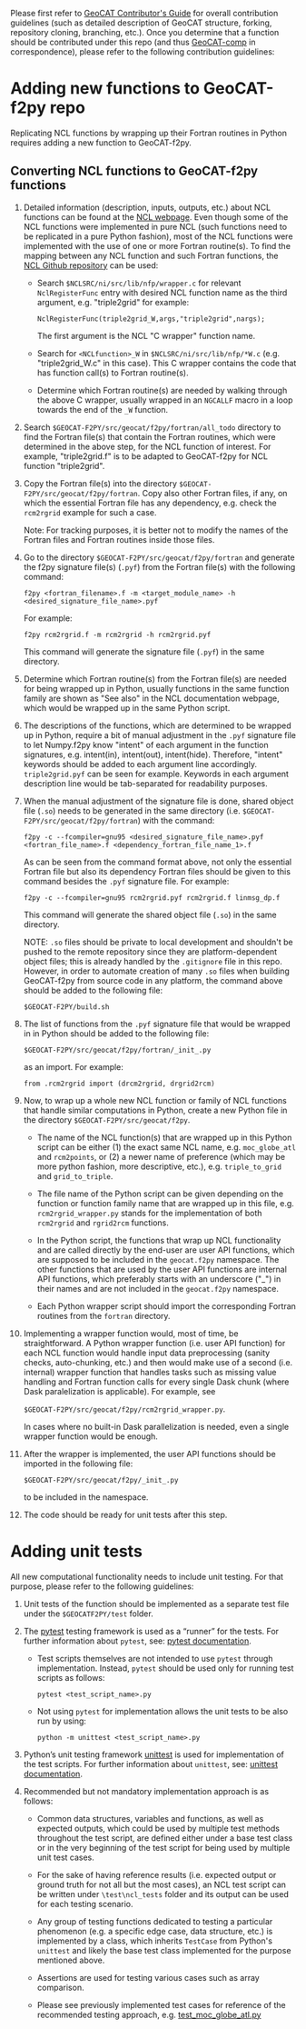 Please first refer to [GeoCAT Contributor's Guide](https://geocat.ucar.edu/pages/contributing.html) for overall
contribution guidelines (such as detailed description of GeoCAT structure, forking, repository cloning,
branching, etc.). Once you determine that a function should be contributed under this repo
(and thus [GeoCAT-comp](https://github.com/NCAR/geocat-comp) in correspondence), please refer to the following
contribution guidelines:


# Adding new functions to GeoCAT-f2py repo

Replicating NCL functions by wrapping up their Fortran routines in Python requires adding a new function to
GeoCAT-f2py.

## Converting NCL functions to GeoCAT-f2py functions

1. Detailed information (description, inputs, outputs, etc.) about NCL functions can be found at the
[NCL webpage](https://www.ncl.ucar.edu/Document/Functions/index.shtml).  Even though some of the NCL functions were
implemented in pure NCL (such functions need to be replicated in a pure Python fashion), most of the NCL functions
were implemented with the use of one or more Fortran routine(s). To find the mapping between any NCL function and
such Fortran functions, the [NCL Github repository](https://github.com/NCAR/ncl) can be used:

   - Search `$NCLSRC/ni/src/lib/nfp/wrapper.c` for relevant `NclRegisterFunc` entry with desired NCL function name
   as the third argument, e.g. "triple2grid" for example:

     `NclRegisterFunc(triple2grid_W,args,"triple2grid",nargs);`

     The first argument is the NCL "C wrapper" function name.

   - Search for `<NCLfunction>_W` in `$NCLSRC/ni/src/lib/nfp/*W.c` (e.g. "triple2grid_W.c" in this case). This
   C wrapper contains the code that has function call(s) to Fortran routine(s).

   - Determine which Fortran routine(s) are needed by walking through the above C wrapper, usually wrapped in an
   `NGCALLF` macro in a loop towards the end of the `_W` function.

2. Search `$GEOCAT-F2PY/src/geocat/f2py/fortran/all_todo` directory to find the Fortran file(s) that contain
the Fortran routines, which were determined in the above step, for the NCL function of interest. For example,
"triple2grid.f" is to be adapted to GeoCAT-f2py for NCL function "triple2grid".

3. Copy the Fortran file(s) into the directory `$GEOCAT-F2PY/src/geocat/f2py/fortran`. Copy also other Fortran files,
if any, on which the essential Fortran file has any dependency, e.g. check the `rcm2rgrid` example for such a case.

   Note: For tracking purposes, it is better not to modify the names of the Fortran files and  Fortran routines inside
   those files.

4. Go to the directory `$GEOCAT-F2PY/src/geocat/f2py/fortran` and generate the f2py signature file(s) (`.pyf`) from
the Fortran file(s) with the following command:

   `f2py <fortran_filename>.f -m <target_module_name> -h <desired_signature_file_name>.pyf`

   For example:

   `f2py rcm2rgrid.f -m rcm2rgrid -h rcm2rgrid.pyf`

   This command will generate the signature file (`.pyf`) in the same directory.

5. Determine which Fortran routine(s) from the Fortran file(s) are needed for being wrapped up in Python,
usually functions in the same function family are shown as "See also" in the NCL documentation webpage,
which would be wrapped up in the same Python script.

6. The descriptions of the functions, which are determined to be wrapped up in Python, require a bit of manual
adjustment in the `.pyf` signature file to let Numpy.f2py know "intent" of each argument in the function signatures,
e.g. intent(in), intent(out), intent(hide). Therefore, "intent" keywords should be added to each argument line
accordingly. `triple2grid.pyf` can be seen for example. Keywords in each argument description line would be
tab-separated for readability purposes.

7. When the manual adjustment of the signature file is done, shared object file (`.so`) needs to be generated in
the same directory (i.e. `$GEOCAT-F2PY/src/geocat/f2py/fortran`) with the command:

   `f2py -c --fcompiler=gnu95 <desired_signature_file_name>.pyf <fortran_file_name>.f <dependency_fortran_file_name_1>.f`

   As can be seen from the command format above, not only the essential Fortran file but also its dependency
   Fortran files should be given to this command besides the `.pyf` signature file. For example:

   `f2py -c --fcompiler=gnu95 rcm2rgrid.pyf rcm2rgrid.f linmsg_dp.f`

   This command will generate the shared object file (`.so`) in the same directory.

   NOTE: `.so` files should be private to local development and shouldn't be pushed to the remote repository
   since they are platform-dependent object files; this is already handled by the `.gitignore` file in this repo.
   However, in order to automate creation of many `.so` files when building GeoCAT-f2py from source code in
   any platform, the command above should be added to the following file:

   `$GEOCAT-F2PY/build.sh`

8. The list of functions from the `.pyf` signature file that would be wrapped in in Python
should be added to the following file:

   `$GEOCAT-F2PY/src/geocat/f2py/fortran/_init_.py`

   as an import. For example:

   `from .rcm2rgrid import (drcm2rgrid, drgrid2rcm)`

9. Now, to wrap up a whole new NCL function or family of NCL functions that handle similar computations in Python,
create a new Python file in the directory `$GEOCAT-F2PY/src/geocat/f2py`.

   - The name of the NCL function(s) that are wrapped up in this Python script can be either (1) the exact same
   NCL name, e.g. `moc_globe_atl` and `rcm2points`, or (2) a newer name of preference (which may be more python
   fashion, more descriptive, etc.), e.g. `triple_to_grid` and `grid_to_triple`.

   - The file name of the Python script can be given depending on the function or function family name that
   are wrapped up in this file, e.g. `rcm2rgrid_wrapper.py` stands for the implementation of both `rcm2rgrid`
   and `rgrid2rcm` functions.

   - In the Python script, the functions that wrap up NCL functionality and are called directly by the end-user
   are user API functions, which are supposed to be included in the `geocat.f2py` namespace. The other functions
   that are used by the user API functions are internal API functions, which preferably starts with an underscore
   ("_") in their names and are not included in the `geocat.f2py` namespace.

   - Each Python wrapper script should import the corresponding Fortran routines from the `fortran` directory.

10. Implementing a wrapper function would, most of time, be straightforward. A Python wrapper function
(i.e. user API function) for each NCL function would handle input data preprocessing (sanity checks, auto-chunking,
etc.) and then would make use of a second (i.e. internal) wrapper function that handles tasks such as missing
value handling and Fortran function calls for every single Dask chunk (where Dask paralelization is applicable).
For example, see

     `$GEOCAT-F2PY/src/geocat/f2py/rcm2rgrid_wrapper.py`.

     In cases where no built-in Dask parallelization is needed, even a single wrapper function would be enough.

11. After the wrapper is implemented, the user API functions should be imported in the following file:

    `$GEOCAT-F2PY/src/geocat/f2py/_init_.py`

    to be included in the namespace.

12. The code should be ready for unit tests after this step.


# Adding unit tests

All new computational functionality needs to include unit testing. For that purpose, please refer to the following
guidelines:

1. Unit tests of the function should be implemented as a separate test file under the `$GEOCATF2PY/test` folder.

2. The [pytest](https://docs.pytest.org/en/stable/contents.html) testing framework is used as a “runner” for the tests.
For further information about `pytest`, see: [pytest documentation](https://docs.pytest.org/en/stable/contents.html).

    - Test scripts themselves are not intended to use `pytest` through implementation. Instead, `pytest` should be used
    only for running test scripts as follows:

        `pytest <test_script_name>.py`

    - Not using `pytest` for implementation allows the unit tests to be also run by using:

        `python -m unittest <test_script_name>.py`

3. Python’s unit testing framework [unittest](https://docs.python.org/3/library/unittest.html) is used for
implementation of the test scripts. For further information about `unittest`,
see: [unittest documentation](https://docs.python.org/3/library/unittest.html).

4. Recommended but not mandatory implementation approach is as follows:

    - Common data structures, variables and functions,  as well as
    expected outputs, which could be used by multiple test methods throughout
    the test script, are defined either under a base test class or in the very
    beginning of the test script for being used by multiple unit test cases.

    - For the sake of having reference results (i.e. expected output or ground truth for not
    all but the most cases), an NCL test script can be written under
    `\test\ncl_tests` folder and its output can be used for each testing
    scenario.

    - Any group of testing functions dedicated to testing a particular
    phenomenon (e.g. a specific edge case, data structure, etc.) is
    implemented by a class, which inherits `TestCase` from Python's
    `unittest` and likely the base test class implemented for the purpose
    mentioned above.

    - Assertions are used for testing various cases such as array comparison.

    - Please see previously implemented test cases for reference of the
    recommended testing approach,
    e.g. [test_moc_globe_atl.py](https://github.com/NCAR/geocat-f2py/blob/main/test/test_moc_globe_atl.py)
